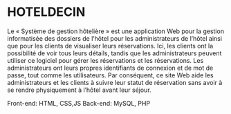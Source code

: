 # HOTELDECIN

Le « Système de gestion hôtelière » est une application Web pour la gestion informatisée des dossiers de l’hôtel pour les administrateurs de l’hôtel ainsi que pour les clients de visualiser leurs réservations. Ici, les clients ont la possibilité de voir tous leurs détails, tandis que les administrateurs peuvent utiliser ce logiciel pour gérer les réservations et les réservations. Les administrateurs ont leurs propres identifiants de connexion et de mot de passe, tout comme les utilisateurs. Par conséquent, ce site Web aide les administrateurs et les clients à suivre leur statut de réservation sans avoir à se rendre physiquement à l’hôtel avant leur séjour.


Front-end: HTML, CSS,JS
Back-end: MySQL, PHP


